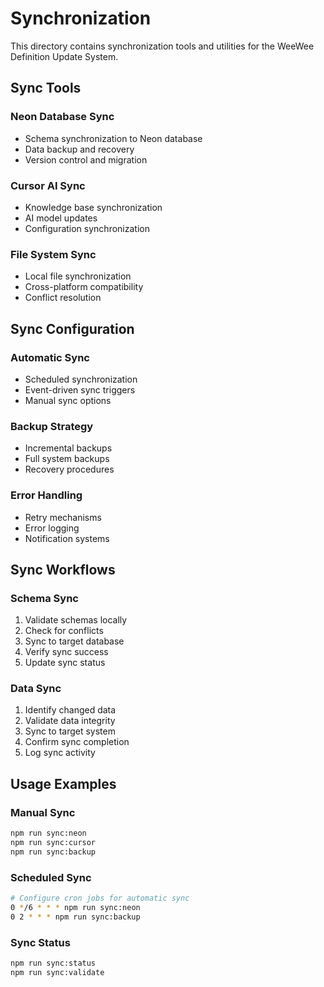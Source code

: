 # Synchronization

This directory contains synchronization tools and utilities for the WeeWee Definition Update System.

## Sync Tools

### Neon Database Sync
- Schema synchronization to Neon database
- Data backup and recovery
- Version control and migration

### Cursor AI Sync
- Knowledge base synchronization
- AI model updates
- Configuration synchronization

### File System Sync
- Local file synchronization
- Cross-platform compatibility
- Conflict resolution

## Sync Configuration

### Automatic Sync
- Scheduled synchronization
- Event-driven sync triggers
- Manual sync options

### Backup Strategy
- Incremental backups
- Full system backups
- Recovery procedures

### Error Handling
- Retry mechanisms
- Error logging
- Notification systems

## Sync Workflows

### Schema Sync
1. Validate schemas locally
2. Check for conflicts
3. Sync to target database
4. Verify sync success
5. Update sync status

### Data Sync
1. Identify changed data
2. Validate data integrity
3. Sync to target system
4. Confirm sync completion
5. Log sync activity

## Usage Examples

### Manual Sync
```bash
npm run sync:neon
npm run sync:cursor
npm run sync:backup
```

### Scheduled Sync
```bash
# Configure cron jobs for automatic sync
0 */6 * * * npm run sync:neon
0 2 * * * npm run sync:backup
```

### Sync Status
```bash
npm run sync:status
npm run sync:validate
``` 